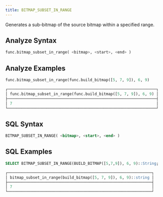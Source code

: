```yaml
---
title: BITMAP_SUBSET_IN_RANGE
---
```


Generates a sub-bitmap of the source bitmap within a specified range.

## Analyze Syntax

```python
func.bitmap_subset_in_range( <bitmap>, <start>, <end> )
```

## Analyze Examples

```python
func.bitmap_subset_in_range(func.build_bitmap([5, 7, 9]), 6, 9)

┌─────────────────────────────────────────────────────────────────┐
│ func.bitmap_subset_in_range(func.build_bitmap([5, 7, 9]), 6, 9) │
├─────────────────────────────────────────────────────────────────┤
│ 7                                                               │
└─────────────────────────────────────────────────────────────────┘
```

## SQL Syntax

```sql
BITMAP_SUBSET_IN_RANGE( <bitmap>, <start>, <end> )
```

## SQL Examples

```sql
SELECT BITMAP_SUBSET_IN_RANGE(BUILD_BITMAP([5,7,9]), 6, 9)::String;

┌───────────────────────────────────────────────────────────────┐
│ bitmap_subset_in_range(build_bitmap([5, 7, 9]), 6, 9)::string │
├───────────────────────────────────────────────────────────────┤
│ 7                                                             │
└───────────────────────────────────────────────────────────────┘
```